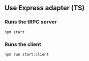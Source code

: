 ## Use Express adapter (TS)

### Runs the tRPC server

```
npm start
```

### Runs the client

```
npm run start:client
```
